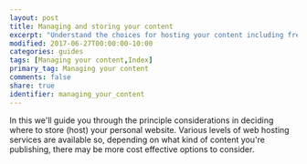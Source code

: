 ```yaml
---
layout: post
title: Managing and storing your content
excerpt: "Understand the choices for hosting your content including free and paid-for options that are ready to use of may require extra setup."
modified: 2017-06-27T00:00:00-10:00
categories: guides
tags: [Managing your content,Index]
primary_tag: Managing your content
comments: false
share: true
identifier: managing_your_content
---
```


In this we'll guide you through the principle considerations in deciding where to store (host) your personal website. Various levels of web hosting services are available so, depending on what kind of content you're publishing, there may be more cost effective options to consider.
